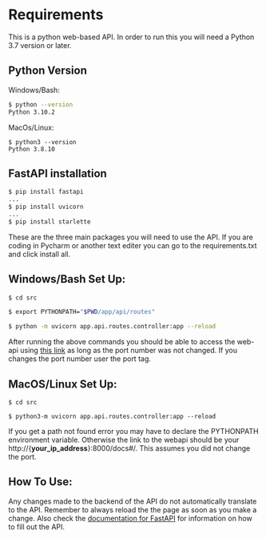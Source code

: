 # Requirements
This is a python web-based API. In order to run this you will need a Python 3.7 version or later.

## Python Version
Windows/Bash:
```bash
$ python --version
Python 3.10.2
```
MacOs/Linux:
```terminal
$ python3 --version
Python 3.8.10
```

## FastAPI installation
```bash
$ pip install fastapi
...
$ pip install uvicorn
...
$ pip install starlette
```
These are the three main packages you will need to use the API. If you are coding in Pycharm or another text editer you can go to the requirements.txt and click install all.

## Windows/Bash Set Up:
```bash
$ cd src

$ export PYTHONPATH="$PWD/app/api/routes"

$ python -m uvicorn app.api.routes.controller:app --reload
```

After running the above commands you should be able to access the web-api using [this link](http://localhost:8000/docs#/) as long as the port number was not changed. If you changes the port number user the port tag.

## MacOS/Linux Set Up:
```terminal
$ cd src

$ python3-m uvicorn app.api.routes.controller:app --reload
```
If you get a path not found error you may have to declare the PYTHONPATH environment variable. Otherwise the link to the webapi should be your http://{<b>your_ip_address</b>}:8000/docs#/. This assumes you did not change the port.

## How To Use:
Any changes made to the backend of the API do not automatically translate to the API. Remember to always reload the the page as soon as you make a change. Also check the [documentation for FastAPI](https://fastapi.tiangolo.com/) for information on how to fill out the API.
